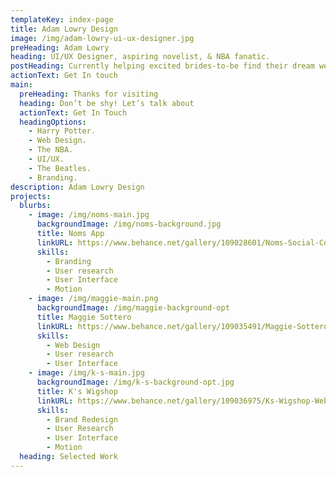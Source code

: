 ```yaml
---
templateKey: index-page
title: Adam Lowry Design
image: /img/adam-lowry-ui-ux-designer.jpg
preHeading: Adam Lowry
heading: UI/UX Designer, aspiring novelist, & NBA fanatic.
postHeading: Currently helping excited brides-to-be find their dream wedding dress.
actionText: Get In touch
main:
  preHeading: Thanks for visiting
  heading: Don’t be shy! Let’s talk about
  actionText: Get In Touch
  headingOptions:
    - Harry Potter.
    - Web Design.
    - The NBA.
    - UI/UX.
    - The Beatles.
    - Branding.
description: Adam Lowry Design
projects:
  blurbs:
    - image: /img/noms-main.jpg
      backgroundImage: /img/noms-background.jpg
      title: Noms App
      linkURL: https://www.behance.net/gallery/109028601/Noms-Social-Cookbook
      skills:
        - Branding
        - User research
        - User Interface
        - Motion
    - image: /img/maggie-main.png
      backgroundImage: /img/maggie-background-opt
      title: Maggie Sottero
      linkURL: https://www.behance.net/gallery/109035491/Maggie-Sottero-Website
      skills:
        - Web Design
        - User research
        - User Interface
    - image: /img/k-s-main.jpg
      backgroundImage: /img/k-s-background-opt.jpg
      title: K's Wigshop
      linkURL: https://www.behance.net/gallery/109036975/Ks-Wigshop-Website
      skills:
        - Brand Redesign
        - User Research
        - User Interface
        - Motion
  heading: Selected Work
---
```

